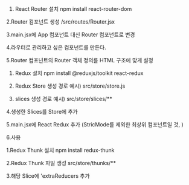 <!-- React Router -->
1. React Router 설치 
npm install react-router-dom

2.Router 컴포넌트 생성
/src/routes/Router.jsx

3.main.jsx에 App 컴포넌트 대신 Router 컴포넌트로 변경

4.라우터로 관리하고 싶은 컴포넌트를 만든다.

5.Router 컴포넌트의 Router 객체 정의를 HTML 구조에 맞게 설정

<!-- Redux -->
<!-- 상태 관리 라이브러리, 중앙 집중식 상태관리 패턴 구현 -->
1. Redux 설치
npm install @reduxjs/toolkit react-redux

2. Redux Store 생성
경로 예시) src/store/store.js

3. slices 생성
경로 예시) src/store/slices/**

4.생성한 Slices를 Store에 추가

5.main.jsx에 React Redux <Provider> 추가 (StricMode를 제외한 최상위 컴포넌트일 것, )

6.사용


<!-- Redux Thunk-->
1.Redux Thunk 설치
npm install redux-thunk

2.Redux Thunk 파일 생성 
src/store/thunks/**

3.해당 Slice에 'extraReducers 추가